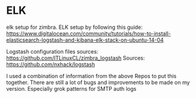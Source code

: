 # ELK
elk setup for zimbra. ELK setup by following this guide: https://www.digitalocean.com/community/tutorials/how-to-install-elasticsearch-logstash-and-kibana-elk-stack-on-ubuntu-14-04

Logstash configuration files
sources: https://github.com/ITLinuxCL/zimbra_logstash
Sources: https://github.com/nxhack/logstash

I used a combination of information from the above Repos to put this together. There are still a lot of bugs and improvements to be made on my version. Especially grok patterns for SMTP auth logs
